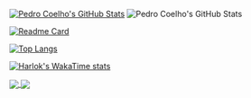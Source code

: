 
[![Pedro Coelho's GitHub Stats](https://github-readme-stats-pedro-coelhos-projects.vercel.app/api?username=PedroCoelho02)](https://github.com/anuraghazra/github-readme-stats)
![Pedro Coelho's GitHub Stats](https://github-readme-stats-pedro-coelhos-projects.vercel.app/api?username=PedroCoelho02&show_icons=true&theme=highcontrast)


[![Readme Card](https://github-readme-stats-pedro-coelhos-projects.vercel.app/api/pin/?username=PedroCoelho02&repo=github-readme-stats)](https://github.com/anuraghazra/github-readme-stats)


[![Top Langs](https://github-readme-stats-pedro-coelhos-projects.vercel.app/api/top-langs/?username=PedroCoelho02)](https://github.com/anuraghazra/github-readme-stats)


[![Harlok's WakaTime stats](https://github-readme-stats.vercel.app/api/wakatime?username=PedroCoelho02)](https://github.com/anuraghazra/github-readme-stats)

<a href="https://github.com/anuraghazra/github-readme-stats">
  <img align="center" src="https://github-readme-stats-pedro-coelhos-projects.vercel.app/api/pin/?username=anuraghazra&repo=github-readme-stats" />
</a>
<a href="https://github.com/anuraghazra/convoychat">
  <img align="center" src="https://github-readme-stats-pedro-coelhos-projects.vercel.app/api/pin/?username=anuraghazra&repo=convoychat" />
</a>


